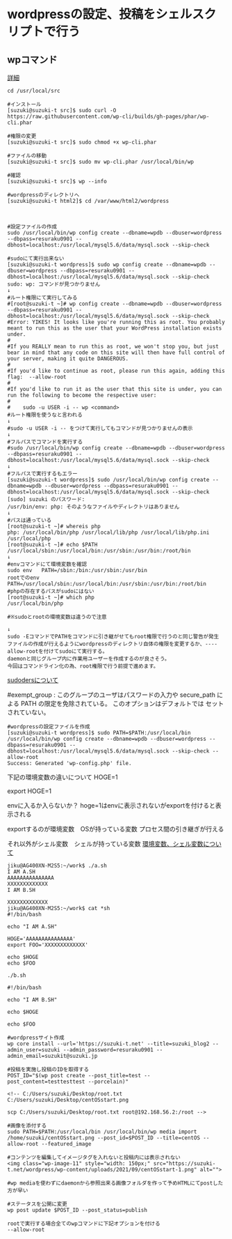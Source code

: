 # wordpressの設定、投稿をシェルスクリプトで行う

## wpコマンド
[詳細](https://wp-cli.org/ja/)
```
cd /usr/local/src

#インストール
[suzuki@suzuki-t src]$ sudo curl -O https://raw.githubusercontent.com/wp-cli/builds/gh-pages/phar/wp-cli.phar

#権限の変更
[suzuki@suzuki-t src]$ sudo chmod +x wp-cli.phar

#ファイルの移動
[suzuki@suzuki-t src]$ sudo mv wp-cli.phar /usr/local/bin/wp

#確認
[suzuki@suzuki-t src]$ wp --info

#wordpressのディレクトリへ
[suzuki@suzuki-t html2]$ cd /var/www/html2/wordpress



#設定ファイルの作成
sudo /usr/local/bin/wp config create --dbname=wpdb --dbuser=wordpress --dbpass=resuraku0901 --dbhost=localhost:/usr/local/mysql5.6/data/mysql.sock --skip-check

#sudoにて実行出来ない
[suzuki@suzuki-t wordpress]$ sudo wp config create --dbname=wpdb --dbuser=wordpress --dbpass=resuraku0901 --dbhost=localhost:/usr/local/mysql5.6/data/mysql.sock --skip-check
sudo: wp: コマンドが見つかりません
↓
#ルート権限にて実行してみる
#[root@suzuki-t ~]# wp config create --dbname=wpdb --dbuser=wordpress --dbpass=resuraku0901 --dbhost=localhost:/usr/local/mysql5.6/data/mysql.sock --skip-check
#Error: YIKES! It looks like you're running this as root. You probably meant to run this as the user that your WordPress installation exists under.
#
#If you REALLY mean to run this as root, we won't stop you, but just bear in mind that any code on this site will then have full control of your server, making it quite DANGEROUS.
#
#If you'd like to continue as root, please run this again, adding this flag:  --allow-root
#
#If you'd like to run it as the user that this site is under, you can run the following to become the respective user:
#
#    sudo -u USER -i -- wp <command>
#ルート権限を使うなと言われる
↓
#sudo -u USER -i -- をつけて実行してもコマンドが見つかりませんの表示
↓
#フルパスでコマンドを実行する
#sudo /usr/local/bin/wp config create --dbname=wpdb --dbuser=wordpress --dbpass=resuraku0901 --dbhost=localhost:/usr/local/mysql5.6/data/mysql.sock --skip-check
↓
#フルパスで実行するもエラー
[suzuki@suzuki-t wordpress]$ sudo /usr/local/bin/wp config create --dbname=wpdb --dbuser=wordpress --dbpass=resuraku0901 --dbhost=localhost:/usr/local/mysql5.6/data/mysql.sock --skip-check
[sudo] suzuki のパスワード:
/usr/bin/env: php: そのようなファイルやディレクトリはありません
↓
#パスは通っている
[root@suzuki-t ~]# whereis php
php: /usr/local/bin/php /usr/local/lib/php /usr/local/lib/php.ini /usr/local/php
[root@suzuki-t ~]# echo $PATH
/usr/local/sbin:/usr/local/bin:/usr/sbin:/usr/bin:/root/bin
↓
#envコマンドにて環境変数を確認
sudo env   PATH=/sbin:/bin:/usr/sbin:/usr/bin
rootでのenv    PATH=/usr/local/sbin:/usr/local/bin:/usr/sbin:/usr/bin:/root/bin
#phpの存在するパスがsudoにはない
[root@suzuki-t ~]# which php
/usr/local/bin/php

#※sudoとrootの環境変数は違うので注意

↓
sudo -EコマンドでPATHをコマンドに引き継がせてもroot権限で行うのと同じ警告が発生
ファイルの作成が行えるようにwordpressのディレクトリ自体の権限を変更するか、----allow-rootを付けてsudoにて実行する。
daemonと同じグループ内に作業用ユーザーを作成するのが良さそう。
今回はコマンドライン化の為、root権限で行う前提で進めます。
```
[sudodersについて](https://server-setting.info/centos/sudo-install.html)

#exempt_group :
このグループのユーザはパスワードの入力や secure_path による PATH の限定を免除されている。
このオプションはデフォルトでは セットされていない。

<!-- [suzuki@suzuki-t wordpress]$ sudo chmod 750 /etc/sudoers
#wheelグループにPATHを引き継げるように設定
[suzuki@suzuki-t wordpress]$ sudo sh -c "echo 'Defaults    exempt_group = wheel' > /etc/sudoers"

#wordpressの設定ファイルを作成
[suzuki@suzuki-t wordpress]$ sudo -E /usr/local/bin/wp config create --dbname=wpdb --dbuser=wordpress --dbpass=resuraku0901 --dbhost=localhost:/usr/local/mysql5.6/data/mysql.sock --skip-check --allow-root
Success: Generated 'wp-config.php' file.

#所有者をapacheのユーザーに変更
[suzuki@suzuki-t wordpress]$ sudo chown -R daemon:daemon /var/www/html2/wordpress/wp-config.php

#wheelグループにPATHを引き継げるように設定したのを解除
[suzuki@suzuki-t wordpress]$ sudo sed -i -e 's%Defaults    exempt_group = wheel% %g' /etc/sudoers -->

```
#wordpressの設定ファイルを作成
[suzuki@suzuki-t wordpress]$ sudo PATH=$PATH:/usr/local/bin /usr/local/bin/wp config create --dbname=wpdb --dbuser=wordpress --dbpass=resuraku0901 --dbhost=localhost:/usr/local/mysql5.6/data/mysql.sock --skip-check --allow-root
Success: Generated 'wp-config.php' file.
```
下記の環境変数の違いについて
HOGE=1

export HOGE=1

envに入るか入らないか？
hoge=1はenvに表示されないがexportを付けると表示される

exportするのが環境変数　OSが持っている変数
プロセス間の引き継ぎが行える

それ以外がシェル変数　シェルが持っている変数
[環境変数、シェル変数について](https://wa3.i-3-i.info/word15402.html)
```
jiku@AG400XN-M2S5:~/work$ ./a.sh
I AM A.SH
AAAAAAAAAAAAAAA
XXXXXXXXXXXXX
I AM B.SH

XXXXXXXXXXXXX
jiku@AG400XN-M2S5:~/work$ cat *sh
#!/bin/bash

echo "I AM A.SH"

HOGE='AAAAAAAAAAAAAAA'
export FOO='XXXXXXXXXXXXX'

echo $HOGE
echo $FOO

./b.sh

#!/bin/bash

echo "I AM B.SH"

echo $HOGE

echo $FOO
```

```
#wordpressサイト作成
wp core install --url='https://suzuki-t.net' --title=suzuki_blog2 --admin_user=suzuki --admin_password=resuraku0901 --admin_email=suzukit@suzuki.jp

#投稿を実施し投稿のIDを取得する
POST_ID="$(wp post create --post_title=test --post_content=testtesttest --porcelain)"

<!-- C:/Users/suzuki/Desktop/root.txt
C:/Users/suzuki/Desktop/centOSstart.png

scp C:/Users/suzuki/Desktop/root.txt root@192.168.56.2:/root -->

#画像を添付する
sudo PATH=$PATH:/usr/local/bin /usr/local/bin/wp media import /home/suzuki/centOSstart.png --post_id=$POST_ID --title=centOS --allow-root --featured_image

#コンテンツを編集してイメージタグを入れないと投稿内には表示されない
<img class="wp-image-11" style="width: 150px;" src="https://suzuki-t.net/wordpress/wp-content/uploads/2021/09/centOSstart-1.png" alt="">

#wp mediaを使わずにdaemonから参照出来る画像フォルダを作って予めHTMLにてpostした方が早い

#ステータスを公開に変更
wp post update $POST_ID --post_status=publish

rootで実行する場合全てのwpコマンドに下記オプションを付ける
--allow-root

```









